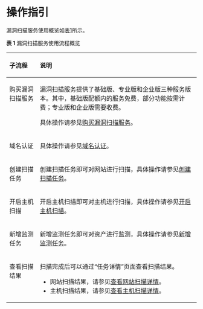 # 操作指引<a name="vss_01_0115"></a>

漏洞扫描服务使用概览如[表1](#table45548141666)所示。

**表 1**  漏洞扫描服务使用流程概览

<a name="table45548141666"></a>
<table><thead align="left"><tr id="row1655612141566"><th class="cellrowborder" valign="top" width="16%" id="mcps1.2.3.1.1"><p id="p0556214263"><a name="p0556214263"></a><a name="p0556214263"></a>子流程</p>
</th>
<th class="cellrowborder" valign="top" width="84%" id="mcps1.2.3.1.2"><p id="p2055631420619"><a name="p2055631420619"></a><a name="p2055631420619"></a>说明</p>
</th>
</tr>
</thead>
<tbody><tr id="row1342814815920"><td class="cellrowborder" valign="top" width="16%" headers="mcps1.2.3.1.1 "><p id="p24291048992"><a name="p24291048992"></a><a name="p24291048992"></a>购买漏洞扫描服务</p>
</td>
<td class="cellrowborder" valign="top" width="84%" headers="mcps1.2.3.1.2 "><p id="p17916152212716"><a name="p17916152212716"></a><a name="p17916152212716"></a>漏洞扫描服务提供了基础版、专业版和企业版三种服务版本。其中，基础版配额内的服务免费，部分功能按需计费；专业版和企业版需要收费。</p>
<p id="p39751323121820"><a name="p39751323121820"></a><a name="p39751323121820"></a>具体操作请参见<a href="购买漏洞扫描服务.md">购买漏洞扫描服务</a>。</p>
</td>
</tr>
<tr id="row1455614141367"><td class="cellrowborder" valign="top" width="16%" headers="mcps1.2.3.1.1 "><p id="p2556101416616"><a name="p2556101416616"></a><a name="p2556101416616"></a>域名认证</p>
</td>
<td class="cellrowborder" valign="top" width="84%" headers="mcps1.2.3.1.2 "><p id="p1255616147613"><a name="p1255616147613"></a><a name="p1255616147613"></a>具体操作请参见<a href="域名认证.md">域名认证</a>。</p>
</td>
</tr>
<tr id="row135561148611"><td class="cellrowborder" valign="top" width="16%" headers="mcps1.2.3.1.1 "><p id="p75562140617"><a name="p75562140617"></a><a name="p75562140617"></a>创建扫描任务</p>
</td>
<td class="cellrowborder" valign="top" width="84%" headers="mcps1.2.3.1.2 "><p id="p6556191419610"><a name="p6556191419610"></a><a name="p6556191419610"></a>创建扫描任务即可对网站进行扫描，具体操作请参见<a href="创建扫描任务.md">创建扫描任务</a>。</p>
</td>
</tr>
<tr id="row354557194517"><td class="cellrowborder" valign="top" width="16%" headers="mcps1.2.3.1.1 "><p id="p6545574454"><a name="p6545574454"></a><a name="p6545574454"></a>开启主机扫描</p>
</td>
<td class="cellrowborder" valign="top" width="84%" headers="mcps1.2.3.1.2 "><p id="p125451970454"><a name="p125451970454"></a><a name="p125451970454"></a>开启主机扫描即可对主机进行扫描，具体操作请参见<a href="开启主机扫描.md">开启主机扫描</a>。</p>
</td>
</tr>
<tr id="row17902161412459"><td class="cellrowborder" valign="top" width="16%" headers="mcps1.2.3.1.1 "><p id="p790219142451"><a name="p790219142451"></a><a name="p790219142451"></a>新增监测任务</p>
</td>
<td class="cellrowborder" valign="top" width="84%" headers="mcps1.2.3.1.2 "><p id="p59029149451"><a name="p59029149451"></a><a name="p59029149451"></a>新增监测任务即可对资产进行监测，具体操作请参见<a href="新增监测任务.md">新增监测任务</a>。</p>
</td>
</tr>
<tr id="row855613141866"><td class="cellrowborder" valign="top" width="16%" headers="mcps1.2.3.1.1 "><p id="p19556111415614"><a name="p19556111415614"></a><a name="p19556111415614"></a>查看扫描结果</p>
</td>
<td class="cellrowborder" valign="top" width="84%" headers="mcps1.2.3.1.2 "><p id="p1780118273118"><a name="p1780118273118"></a><a name="p1780118273118"></a>扫描完成后可以通过<span class="wintitle" id="wintitle480102718116"><a name="wintitle480102718116"></a><a name="wintitle480102718116"></a>“任务详情”</span>页面查看扫描结果。</p>
<a name="ul691063018118"></a><a name="ul691063018118"></a><ul id="ul691063018118"><li>网站扫描结果，请参见<a href="查看网站扫描详情.md">查看网站扫描详情</a>。</li><li>主机扫描结果，请参见<a href="查看主机扫描详情.md">查看主机扫描详情</a>。</li></ul>
</td>
</tr>
</tbody>
</table>

